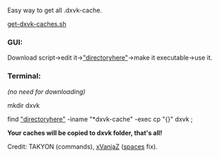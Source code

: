 Easy way to get all .dxvk-cache.

[get-dxvk-caches.sh](https://github.com/begin-theadventure/dxvk-caches/releases/download/1.0.0/get-dxvk-caches.sh)

### GUI:

Download script->edit it->["directoryhere"](https://github.com/begin-theadventure/dxvk-caches#directories)->make it executable->use it.

### Terminal:

_(no need for downloading)_

mkdir dxvk

find ["directoryhere"](https://github.com/begin-theadventure/dxvk-caches#directories) -iname "*dxvk-cache" -exec cp "{}" dxvk \;

**Your caches will be copied to dxvk folder, that's all!**

Credit: TAKYON (commands), [xVanjaZ](https://github.com/xVanjaZ) ([spaces](https://github.com/begin-theadventure/dxvk-caches/commit/38b1e941d7705a4577d39274bb4072e1e39b34e0) fix).
